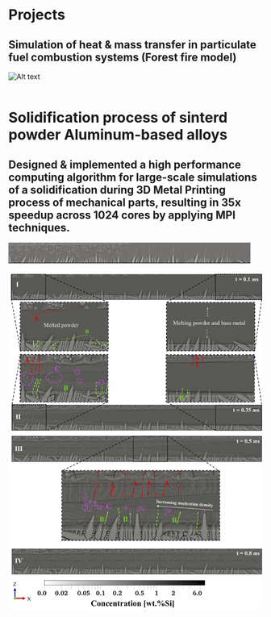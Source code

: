 <h1>Projects</h1>

<h2>Simulation of heat & mass transfer in particulate fuel combustion systems (Forest fire model)</h2>

![ Alt text](stock_combust_anim.gif) [](stock_combust_anim.gif)
<br><br>

<h1>Solidification process of sinterd powder Aluminum-based alloys</h1>
<h2>Designed & implemented a high performance computing algorithm for large-scale simulations of a solidification during 3D Metal Printing process of mechanical parts, resulting in 35x speedup across 1024 cores by applying MPI techniques.</h2>

![ Alt text](3D_printing.gif) [](3D_printing.gif)

<img src="./cover_photo.png">

